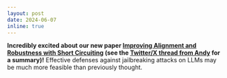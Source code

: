 ```yaml
---
layout: post
date: 2024-06-07
inline: true
---
```



**Incredibly excited about our new paper [Improving Alignment and Robustness with Short Circuiting](https://arxiv.org/abs/2406.04313) (see the [Twitter/X thread from Andy](https://twitter.com/andyzou_jiaming/status/1799232319250743561) for a summary)!** 
Effective defenses against jailbreaking attacks on LLMs may be much more feasible than previously thought.